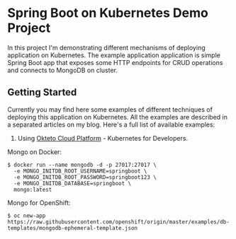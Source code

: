 # Spring Boot on Kubernetes Demo Project <!--[![Twitter](https://img.shields.io/twitter/follow/piotr_minkowski.svg?style=social&logo=twitter&label=Follow%20Me)](https://twitter.com/piotr_minkowski)-->

In this project I'm demonstrating different mechanisms of deploying application on Kubernetes. The example application application is simple Spring Boot app that exposes some HTTP endpoints for CRUD operations and connects to MongoDB on cluster.

## Getting Started 
Currently you may find here some examples of different techniques of deploying this application on Kubernetes. All the examples are described in a separated articles on my blog. Here's a full list of available examples:
1. Using [Okteto Cloud Platform](https://okteto.com/) - Kubernetes for Developers. <!--A detailed guide may be find in the following article: [Development on Kubernetes with Okteto and Spring Boot](https://piotrminkowski.com/2020/06/15/development-on-kubernetes-with-okteto-and-spring-boot/)-->

Mongo on Docker:
```shell
$ docker run --name mongodb -d -p 27017:27017 \
  -e MONGO_INITDB_ROOT_USERNAME=springboot \
  -e MONGO_INITDB_ROOT_PASSWORD=springboot123 \
  -e MONGO_INITDB_DATABASE=springboot \
  mongo:latest
```

Mongo for OpenShift:
```shell
$ oc new-app https://raw.githubusercontent.com/openshift/origin/master/examples/db-templates/mongodb-ephemeral-template.json 
```